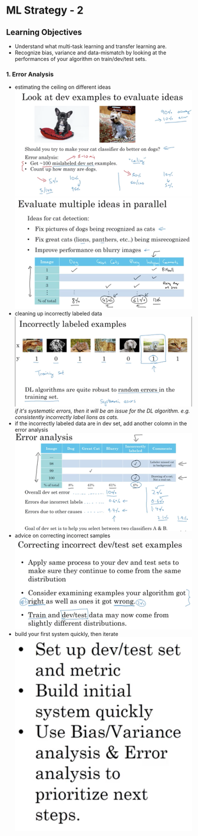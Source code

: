 # ML Strategy - 2

## Learning Objectives 
* Understand what multi-task learning and transfer learning are. 
* Recognize bias, variance and data-mismatch by looking at the performances of your algorithm on train/dev/test sets. 

### 1. Error Analysis 
* estimating the ceiling on different ideas
![](./img/wk02_ceiling.png)
![](./img/wk02_ceiling2.png) 
* cleaning up incorrectly labeled data
![](./img/wk02_incorrect_labeled.png)
_if it's systematic errors, then it will be an issue for the DL algorithm. e.g. consistently incorrectly label lions as cats._
* if the incorrectly labeled data are in dev set, add another colomn in the error analysis  
![](./img/wk02_incorrect_labeled2.png)
* advice on correcting incorrect samples
![](./img/wk02_advice_on_correcting.png)
* build your first system quickly, then iterate
![](./img/wk02_iterate.png)


